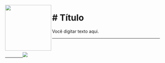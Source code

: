 <p><img src="imagem" align="left" height="150px" width="150px">
    <h1># Título</h1> 
    <p align="justify">
    Você digitar texto aqui.
    </p>
</p>      

---

<br>
    <code><a href="https://www.linkedin.com/in/adm-leo-albergaria/">
        <img src="https://img.shields.io/badge/linkedin%20-%230077B5.svg?&style=for-the-badge&logo=linkedin&logoColor=white" /></a></code>
<br>     
